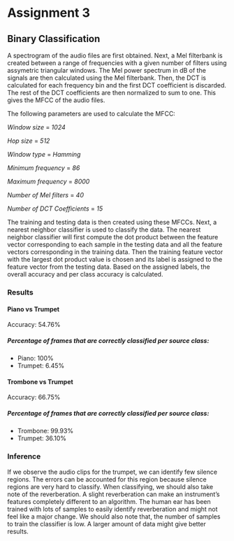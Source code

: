 # Assignment 3

## Binary Classification

A spectrogram of the audio files are first obtained. Next, a Mel filterbank is created between a range of frequencies with a given number of filters using assymetric triangular windows. The Mel power spectrum in dB of the signals are then calculated using the Mel filterbank. Then, the DCT is calculated for each frequency bin and the first DCT coefficient is discarded. The rest of the DCT coefficients are then normalized to sum to one. This gives the MFCC of the audio files.

The following parameters are used to calculate the MFCC:

*Window size* = *1024*

*Hop size* = *512*

*Window type* = *Hamming*

*Minimum frequency* = *86*

*Maximum frequency* = *8000*

*Number of Mel filters* = *40*

*Number of DCT Coefficients* = *15*

The training and testing data is then created using these MFCCs. Next, a nearest neighbor classifier is used to classify the data. The nearest neighbor classifier will first compute the dot product between the feature vector corresponding to each sample in the testing data and all the feature vectors corresponding in the training data. Then the training feature vector with the largest dot product value is chosen and its label is assigned to the feature vector from the testing data. Based on the assigned labels, the overall accuracy and per class accuracy is calculated.

### Results

#### Piano vs Trumpet

Accuracy: 54.76%

##### Percentage of frames that are correctly classified per source class:
- Piano: 100%
- Trumpet: 6.45%

#### Trombone vs Trumpet

Accuracy: 66.75%

##### Percentage of frames that are correctly classified per source class:
- Trombone: 99.93%
- Trumpet: 36.10%

### Inference
If we observe the audio clips for the trumpet, we can identify few silence regions. The errors can be accounted for this region because silence regions are very hard to classify. When classifying, we should also take note of the reverberation. A slight reverberation can make an instrument’s features completely different to an algorithm. The human ear has been trained with lots of samples to easily identify reverberation and might not feel like a major change. We should also note that, the number of samples to train the classifier is low. A larger amount of data might give better results.